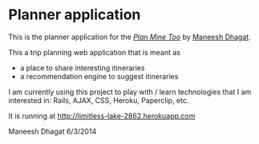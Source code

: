 # Planner application

This is the planner application for the
[*Plan Mine Too*](http://planminetoo.com/)
by [Maneesh Dhagat](mailto:mdhagat@yahoo.com).

This a trip planning web application that is meant as
- a place to share interesting itineraries
- a recommendation engine to suggest itineraries

I am currently using this project to play with / learn technologies that I am interested in: Rails, AJAX, CSS, Heroku, Paperclip, etc.

It is running at http://limitless-lake-2862.herokuapp.com

Maneesh Dhagat
6/3/2014
